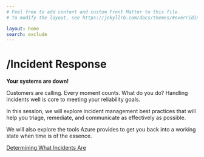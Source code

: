 ```yaml
---
# Feel free to add content and custom Front Matter to this file.
# To modify the layout, see https://jekyllrb.com/docs/themes/#overriding-theme-defaults

layout: home
search: exclude
---
```


# /Incident Response

**Your systems are down!**

Customers are calling. Every moment counts. What do you do? Handling incidents well is core to meeting your reliability goals.

In this session, we will explore incident management best practices that will help you triage, remediate, and communicate as effectively as possible.

We will also explore the tools Azure provides to get you back into a working state when time is of the essence.

[Determining What Incidents Are](/_posts/2020-02-25-Determining-What-Incidents-Are.md)